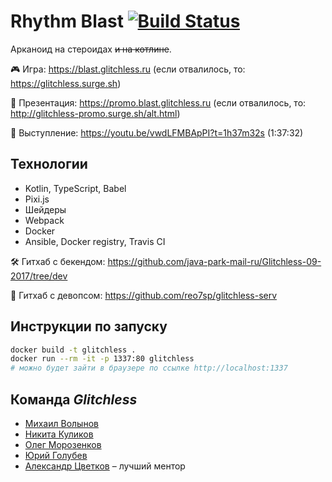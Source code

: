 # Rhythm Blast [![Build Status](https://travis-ci.org/frontend-park-mail-ru/2017_2_glitchless.svg?branch=site-base)](https://travis-ci.org/frontend-park-mail-ru/2017_2_glitchless)

Арканоид на стероидах <s>и на котлине</s>.

🎮 Игра: https://blast.glitchless.ru (если отвалилось, то: https://glitchless.surge.sh)

💈 Презентация: https://promo.blast.glitchless.ru (если отвалилось, то: http://glitchless-promo.surge.sh/alt.html)

🚀 Выступление: https://youtu.be/vwdLFMBApPI?t=1h37m32s (1:37:32)


## Технологии

- Kotlin, TypeScript, Babel
- Pixi.js
- Шейдеры
- Webpack
- Docker
- Ansible, Docker registry, Travis CI

🛠 Гитхаб с бекендом: https://github.com/java-park-mail-ru/Glitchless-09-2017/tree/dev

🎻 Гитхаб с девопсом: https://github.com/reo7sp/glitchless-serv


## Инструкции по запуску

```sh
docker build -t glitchless .
docker run --rm -it -p 1337:80 glitchless
# можно будет зайти в браузере по ссылке http://localhost:1337
```


## Команда _Glitchless_

- [Михаил Волынов](https://github.com/StealthTech)
- [Никита Куликов](https://github.com/LionZXY)
- [Олег Морозенков](https://github.com/reo7sp)
- [Юрий Голубев](https://github.com/Ansile)
- [Александр Цветков](https://github.com/warprobot) – лучший ментор
